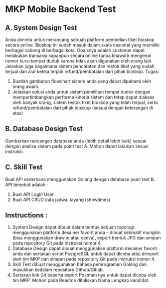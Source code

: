 # MKP Mobile Backend Test

## A. System Design Test

Anda diminta untuk merancang sebuah platform pembelian tiket bioskop secara
online. Bioskop ini sudah masuk dalam skala nasional yang memiliki berbagai cabang
di berbagai kota. Goalsnya adalah customer dapat melakukan transaksi kapanpun
secara online tanpa khawatir mengenai nomor kursi tempat duduk karena tidak akan
digunakan oleh orang lain. Jelaskan juga bagaimana sistem pencatatan dan restok
tiket yang sudah terjual dan alur ketika terjadi refund/pembatalan dari pihak bioskop.
Tugas:

1. Buatlah gambaran flowchart sistem anda yang dapat dipahami oleh orang
   awam.
2. Jelaskan solusi anda untuk sistem pemilihan tempat duduk dengan
   mempertimbangkan performa kinerja sistem dan tetap dapat diakses oleh
   banyak orang, sistem restok tiket bioskop yang telah terjual, serta
   refund/pembatalan dari pihak bioskop (sesuai dengan keterangan di atas)

## B. Database Design Test

Gambarkan rancangan database anda (lebih detail lebih baik) sesuai dengan analisa
sistem pada point test A. Mohon dapat lakukan sesuai instruksi.

## C. Skill Test

Buat API sederhana menggunakan Golang dengan database point test B.
API tersebut adalah :

1. Buat API Login User
2. Buat API CRUD data jadwal tayang (showtimes)

## Instructions :

1. System Design dapat dibuat dalam bentuk sebuah topologi menggunakan platform
   desainer favorit anda – dibuat sekreatif mungkin (bisa menggunakan draw.io atau
   canva), export bentuk JPG dan simpan pada repository Git pada instruksi nomor 4.
2. Database Design dapat dibuat menggunakan platform desainer favorit anda dan
   sertakan script PostgreSQL untuk dapat dicoba atau diimport oleh tim MKP dan
   simpan pada repository Git pada instruksi nomor 4.
3. Skill Test dibuat menggunakan bahasa pemrograman Golang dan masukkan kedalam
   repository Github/Gitlab.
4. Sertakan link Git beserta export Postman nya untuk dapat dicoba oleh tim MKP.
   Mohon pada Readme dituliskan Nama Lengkap kandidat.
